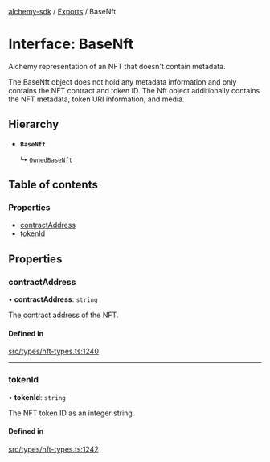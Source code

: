[alchemy-sdk](../README.md) / [Exports](../modules.md) / BaseNft

# Interface: BaseNft

Alchemy representation of an NFT that doesn't contain metadata.

The BaseNft object does not hold any metadata information and only contains
the NFT contract and token ID. The Nft object additionally contains the NFT
metadata, token URI information, and media.

## Hierarchy

- **`BaseNft`**

  ↳ [`OwnedBaseNft`](OwnedBaseNft.md)

## Table of contents

### Properties

- [contractAddress](BaseNft.md#contractaddress)
- [tokenId](BaseNft.md#tokenid)

## Properties

### contractAddress

• **contractAddress**: `string`

The contract address of the NFT.

#### Defined in

[src/types/nft-types.ts:1240](https://github.com/alchemyplatform/alchemy-sdk-js/blob/c4bab3e/src/types/nft-types.ts#L1240)

___

### tokenId

• **tokenId**: `string`

The NFT token ID as an integer string.

#### Defined in

[src/types/nft-types.ts:1242](https://github.com/alchemyplatform/alchemy-sdk-js/blob/c4bab3e/src/types/nft-types.ts#L1242)
